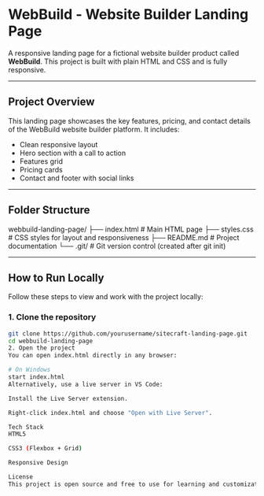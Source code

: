 # WebBuild - Website Builder Landing Page

A responsive landing page for a fictional website builder product called **WebBuild**. This project is built with plain HTML and CSS and is fully responsive.

---

## **Project Overview**

This landing page showcases the key features, pricing, and contact details of the WebBuild website builder platform. It includes:

- Clean responsive layout
- Hero section with a call to action
- Features grid
- Pricing cards
- Contact and footer with social links

---

## **Folder Structure**

webbuild-landing-page/
├── index.html # Main HTML page
├── styles.css # CSS styles for layout and responsiveness
├── README.md # Project documentation
└── .git/ # Git version control (created after git init)


---

## **How to Run Locally**

Follow these steps to view and work with the project locally:

### 1. **Clone the repository**
```bash
git clone https://github.com/yourusername/sitecraft-landing-page.git
cd webbuild-landing-page
2. Open the project
You can open index.html directly in any browser:

# On Windows
start index.html
Alternatively, use a live server in VS Code:

Install the Live Server extension.

Right-click index.html and choose "Open with Live Server".

Tech Stack
HTML5

CSS3 (Flexbox + Grid)

Responsive Design

License
This project is open source and free to use for learning and customization.

